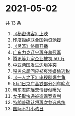 # 2021-05-02

共 13 条

<!-- BEGIN ZHIHUSEARCH -->
<!-- 最后更新时间 Sun May 02 2021 12:14:14 GMT+0800 (China Standard Time) -->
1. [《秘密访客》上映](https://www.zhihu.com/search?q=秘密访客)
1. [印度拒绝联合国物资驰援](https://www.zhihu.com/search?q=印度拒绝联合国物资驰援)
1. [《灵笼》终章开播](https://www.zhihu.com/search?q=灵笼)
1. [广东力克辽宁再夺总冠军](https://www.zhihu.com/search?q=cba总决赛)
1. [腾讯等九家企业被罚 50 万](https://www.zhihu.com/search?q=腾讯被罚款)
1. [中亚两国发生边境冲突](https://www.zhihu.com/search?q=吉尔吉斯斯坦)
1. [税务总局回应郑爽涉嫌偷逃税](https://www.zhihu.com/search?q=郑爽涉嫌偷逃税)
1. [《一人之下》电视剧爆主角](https://www.zhihu.com/search?q=一人之下漫画)
1. [5月1日京广高铁部分列车晚点](https://www.zhihu.com/search?q=京广高铁晚点)
1. [韩东君陈瑶恋情疑似曝光](https://www.zhihu.com/search?q=韩东君陈瑶)
1. [女子取快递被造谣案宣判](https://www.zhihu.com/search?q=女子取快递被造谣)
1. [特朗普确认将再次参选总统](https://www.zhihu.com/search?q=特朗普)
1. [国际不打小孩日](https://www.zhihu.com/search?q=国际不打小孩日)
<!-- END ZHIHUSEARCH -->
